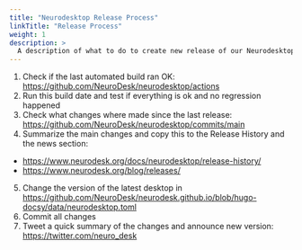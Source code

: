 ```yaml
---
title: "Neurodesktop Release Process"
linkTitle: "Release Process"
weight: 1
description: >
  A description of what to do to create new release of our Neurodesktop
---
```


1. Check if the last automated build ran OK: https://github.com/NeuroDesk/neurodesktop/actions
2. Run this build date and test if everything is ok and no regression happened
3. Check what changes where made since the last release: https://github.com/NeuroDesk/neurodesktop/commits/main
4. Summarize the main changes and copy this to the Release History and the news section:
- https://www.neurodesk.org/docs/neurodesktop/release-history/
- https://www.neurodesk.org/blog/releases/
5. Change the version of the latest desktop in https://github.com/NeuroDesk/neurodesk.github.io/blob/hugo-docsy/data/neurodesktop.toml
6. Commit all changes
7. Tweet a quick summary of the changes and announce new version: https://twitter.com/neuro_desk


